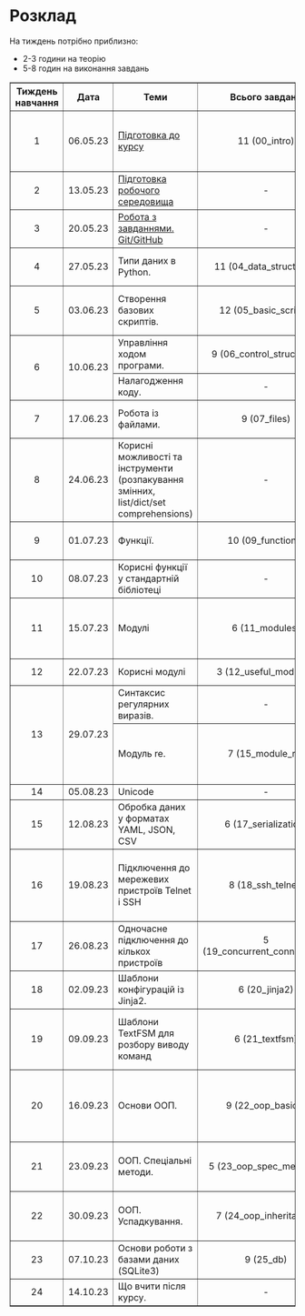 # Розклад

На тиждень потрібно приблизно:

* 2-3 години на теорію
* 5-8 годин на виконання завдань

<table border="1" cellpadding="4" cellspacing="0">
 <tr>
    <th align="center">Тиждень навчання</th>
    <th align="center">Дата</th>
    <th align="center">Теми</th>
    <th align="center">Всього завдань</th>
    <th align="center">Мінімум завдань</th>
 </tr>
 <tr>
    <td align="center">1</td>
    <td align="center">06.05.23</td>
    <td><a href="https://pynenguk.natenka.io/course/pyneng-intro/">Підготовка до курсу</a></td>
    <td align="center">11 (00_intro)</td>
    <td align="center">0.1, 0.2, 0.3, 0.4, 0.5, 0.6, 0.7, 0.8, 0.9</td>
 </tr>
 <tr>
    <td align="center">2</td>
    <td align="center">13.05.23</td>
    <td><a href="https://pynenguk.natenka.io/course/course-env/">Підготовка робочого середовища</a></td>
    <td align="center">-</td>
    <td align="center">-</td>
 </tr>
 <tr>
    <td align="center">3</td>
    <td align="center">20.05.23</td>
    <td><a href="https://pynenguk.natenka.io/course/tasks/">Робота з завданнями. Git/GitHub</a></td>
    <td align="center">-</td>
    <td align="center">-</td>
 </tr>
 <tr>
    <td align="center">4</td>
    <td align="center">27.05.23</td>
    <td>Типи даних в Python.</td>
    <td align="center">11 (04_data_structures)</td>
    <td align="center">4.0, 4.1, 4.2, 4.3, 4.6, 4.9</td>
 </tr>
 <tr>
    <td align="center">5</td>
    <td align="center">03.06.23</td>
    <td>Створення базових скриптів.</td>
    <td align="center">12 (05_basic_scripts)</td>
    <td align="center">5.0, 5.1, 5.2, 5.3, 5.3a, 5.3b, 5.4</td>
 </tr>
 <tr>
    <td rowspan="2" align="center">6</td>
    <td rowspan="2" align="center">10.06.23</td>
    <td>Управління ходом програми.</td>
    <td align="center">9 (06_control_structures)</td>
    <td align="center">6.0, 6.1, 6.2, 6.3, 6.6</td>
 </tr>
 <tr>
    <td>Налагодження коду.</td>
    <td align="center">-</td>
    <td align="center">-</td>
 </tr>
 <tr>
    <td align="center">7</td>
    <td align="center">17.06.23</td>
    <td>Робота із файлами.</td>
    <td align="center">9 (07_files)</td>
    <td align="center">7.1, 7.2, 7.2a, 7.3, 7.4</td>
 </tr>
 <tr>
    <td align="center">8</td>
    <td align="center">24.06.23</td>
    <td>Корисні можливості та інструменти (розпакування змінних, list/dict/set comprehensions)</td>
    <td align="center">-</td>
    <td align="center">-</td>
 </tr>
 <tr>
    <td align="center">9</td>
    <td align="center">01.07.23</td>
    <td>Функції.</td>
    <td align="center">10 (09_functions)</td>
    <td align="center">9.0, 9.1, 9.2, 9.3, 9.3a, 9.6</td>
 </tr>
 <tr>
    <td align="center">10</td>
    <td align="center">08.07.23</td>
    <td>Корисні функції у стандартній бібліотеці</td>
    <td align="center">-</td>
    <td align="center">-</td>
 </tr>
 <tr>
    <td align="center">11</td>
    <td align="center">15.07.23</td>
    <td>Модулі</td>
    <td align="center">6 (11_modules)</td>
    <td align="center">11.0, 11.1, 11.2, 11.3, 11.4</td>
 </tr>
 <tr>
    <td align="center">12</td>
    <td align="center">22.07.23</td>
    <td>Корисні модулі</td>
    <td align="center">3 (12_useful_modules)</td>
    <td align="center">12.1, 12.2</td>
 </tr>
 <tr>
    <td rowspan="2" align="center">13</td>
    <td rowspan="2" align="center">29.07.23</td>
    <td>Синтаксис регулярних виразів.</td>
    <td align="center">-</td>
    <td align="center">-</td>
 </tr>
 <tr>
    <td>Модуль re.</td>
    <td align="center">7 (15_module_re)</td>
    <td align="center">15.0, 15.1, 15.2, 15.3, 15.4</td>
 </tr>
 <tr>
    <td align="center">14</td>
    <td align="center">05.08.23</td>
    <td>Unicode</td>
    <td align="center">-</td>
    <td align="center">-</td>
 </tr>
 <tr>
    <td align="center">15</td>
    <td align="center">12.08.23</td>
    <td>Обробка даних у форматах YAML, JSON, CSV</td>
    <td align="center">6 (17_serialization)</td>
    <td align="center">17.1, 17.2, 17.3</td>
 </tr>
 <tr>
    <td align="center">16</td>
    <td align="center">19.08.23</td>
    <td>Підключення до мережевих пристроїв Telnet і SSH</td>
    <td align="center">8 (18_ssh_telnet)</td>
    <td align="center">18.1, 18.1a, 18.2, 18.2a, 18.2b, 18.2c</td>
 </tr>
 <tr>
    <td align="center">17</td>
    <td align="center">26.08.23</td>
    <td>Одночасне підключення до кількох пристроїв</td>
    <td align="center">5 (19_concurrent_connections)</td>
    <td align="center">19.1, 19.2, 19.3</td>
 </tr>
 <tr>
    <td align="center">18</td>
    <td align="center">02.09.23</td>
    <td>Шаблони конфігурацій із Jinja2.</td>
    <td align="center">6 (20_jinja2)</td>
    <td align="center">20.1, 20.2, 20.3</td>
 </tr>
 <tr>
    <td align="center">19</td>
    <td align="center">09.09.23</td>
    <td>Шаблони TextFSM для розбору виводу команд</td>
    <td align="center">6 (21_textfsm)</td>
    <td align="center">21.1, 21.1a, 21.2, 21.3, 21.4</td>
 </tr>
 <tr>
    <td align="center">20</td>
    <td align="center">16.09.23</td>
    <td>Основи ООП.</td>
    <td align="center">9 (22_oop_basics)</td>
    <td align="center">22.0, 22.1, 22.1a, 22.1b, 22.2, 22.2a</td>
 </tr> 
 <tr>
    <td align="center">21</td>
    <td align="center">23.09.23</td>
    <td>ООП. Спеціальні методи.</td>
    <td align="center">5 (23_oop_spec_methods)</td>
    <td align="center">23.0, 23.1, 23.1a, 23.2</td>
 </tr> 
 <tr>
    <td align="center">22</td>
    <td align="center">30.09.23</td>
    <td>ООП. Успадкування.</td>
    <td align="center">7 (24_oop_inheritance)</td>
    <td align="center">24.0, 24.1, 24.2, 24.2a</td>
 </tr> 
 <tr>
    <td align="center">23</td>
    <td align="center">07.10.23</td>
    <td>Основи роботи з базами даних (SQLite3)</td>
    <td align="center">9 (25_db)</td>
    <td align="center">-</td>
 </tr> 
 <tr>
    <td align="center">24</td>
    <td align="center">14.10.23</td>
    <td>Що вчити після курсу.</td>
    <td align="center">-</td>
    <td align="center">-</td>
 </tr>  
</table>
